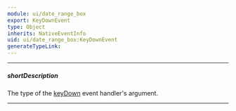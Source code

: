 ```yaml
---
module: ui/date_range_box
export: KeyDownEvent
type: Object
inherits: NativeEventInfo
uid: ui/date_range_box:KeyDownEvent
generateTypeLink: 
---
```

---
##### shortDescription
The type of the [keyDown]({basewidgetpath}/Events/#keyDown) event handler's argument.

---
<!-- Description goes here -->
